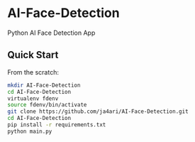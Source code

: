 # AI-Face-Detection
Python AI Face Detection App

## Quick Start
From the scratch:
```bash
mkdir AI-Face-Detection
cd AI-Face-Detection
virtualenv fdenv
source fdenv/bin/activate
git clone https://github.com/ja4ari/AI-Face-Detection.git
cd AI-Face-Detection
pip install -r requirements.txt
python main.py
```
